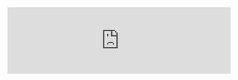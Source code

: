 <iframe class="mj-w-res-iframe" frameborder="0" scrolling="no" marginheight="0" marginwidth="0" src="https://app.mailjet.com/widget/iframe/4cee/i7Q" width="100%"></iframe>

<script type="text/javascript" src="https://app.mailjet.com/statics/js/iframeResizer.min.js"></script>
